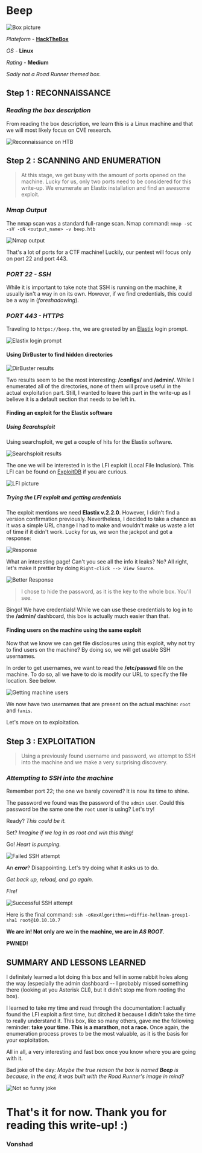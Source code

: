 # **Beep**

![Box picture](https://i.imgur.com/C9JiJMU.png)

*Plateform* - [**HackTheBox**](https://www.hackthebox.eu/home/machines/profile/5)

*OS* - **Linux**

*Rating* - **Medium**

*Sadly not a Road Runner themed box.*

## **Step 1 : RECONNAISSANCE**

### *Reading the box description*

From reading the box description, we learn this is a Linux machine and that we will most likely focus on CVE research.

![Reconnaissance on HTB](https://i.imgur.com/2Ltzq9a.png)


## **Step 2 : SCANNING AND ENUMERATION**

> At this stage, we get busy with the amount of ports opened on the machine. Lucky for us, only two ports need to be considered for this write-up. We enumerate an Elastix installation and find an awesome exploit. 

### *Nmap Output*

The nmap scan was a standard full-range scan. Nmap command: `nmap -sC -sV -oN <output_name> -v beep.htb`

![Nmap output](https://i.imgur.com/g4GylIa.png)

That's a lot of ports for a CTF machine! Luckily, our pentest will focus only on port 22 and port 443.

### *PORT 22 - SSH*

While it is important to take note that SSH is running on the machine, it usually isn't a way in on its own. However, if we find credentials, this could be a way in (*foreshadowing*).

### *PORT 443 - HTTPS*

Traveling to `https://beep.thm`, we are greeted by an [Elastix](https://www.elastix.org/) login prompt.

![Elastix login prompt](https://i.imgur.com/KtpfoH2.png)

#### Using DirBuster to find hidden directories

![DirBuster results](https://i.imgur.com/eSBGxAy.png)

Two results seem to be the most interesting: **/configs/** and **/admin/**. While I enumerated all of the directories, none of them will prove useful in the actual exploitation part. Still, I wanted to leave this part in the write-up as I believe it is a default section that needs to be left in.

#### Finding an exploit for the Elastix software

##### Using Searchsploit

Using searchsploit, we get a couple of hits for the Elastix software.

![Searchsploit results](https://i.imgur.com/8mzDldQ.png)

The one we will be interested in is the LFI exploit (Local File Inclusion). This LFI can be found on [ExploitDB](https://www.exploit-db.com/exploits/37637) if you are curious.

![LFI picture](https://i.imgur.com/8bu6pww.png)

##### Trying the LFI exploit and getting credentials

The exploit mentions we need **Elastix v.2.2.0**. However, I didn't find a version confirmation previously. Nevertheless, I decided to take a chance as it was a simple URL change I had to make and wouldn't make us waste a lot of time if it didn't work. Lucky for us, we won the jackpot and got a response:

![Response](https://i.imgur.com/T5Om7f8.png)

What an interesting page! Can't you see all the info it leaks? No? All right, let's make it prettier by doing `Right-click --> View Source`.

![Better Response](https://i.imgur.com/1OWSczr.png)

> I chose to hide the password, as it is the key to the whole box. You'll see.

Bingo! We have credentials! While we can use these credentials to log in to the **/admin/** dashboard, this box is actually much easier than that.

#### Finding users on the machine using the same exploit

Now that we know we can get file disclosures using this exploit, why not try to find users on the machine? By doing so, we will get usable SSH usernames.

In order to get usernames, we want to read the **/etc/passwd** file on the machine. To do so, all we have to do is modify our URL to specify the file location. See below.

![Getting machine users](https://i.imgur.com/1BDfrsF.png)

We now have two usernames that are present on the actual machine: `root` and `fanis`.

Let's move on to exploitation.

## **Step 3 : EXPLOITATION**

> Using a previously found username and password, we attempt to SSH into the machine and we make a very surprising discovery.

### *Attempting to SSH into the machine*

Remember port 22; the one we barely covered? It is now its time to shine. 

The password we found was the password of the `admin` user. Could this password be the same one the `root` user is using? Let's try!

Ready? *This could be it.*

Set? *Imagine if we log in as root and win this thing!*

Go! *Heart is pumping.*

![Failed SSH attempt](https://i.imgur.com/63sgzu1.png)

An ***error***? Disappointing. Let's try doing what it asks us to do.

*Get back up, reload, and go again.*

*Fire!*

![Successful SSH attempt](https://i.imgur.com/5gKgK0h.png)

Here is the final command: `ssh -oKexAlgorithms=+diffie-hellman-group1-sha1 root@10.10.10.7`

**We are in! Not only are we in the machine, we are in *AS ROOT***.

**PWNED!**

## **SUMMARY AND LESSONS LEARNED**

I definitely learned a lot doing this box and fell in some rabbit holes along the way (especially the admin dashboard -- I probably missed something there (looking at you Asterisk CLI), but it didn't stop me from rooting the box). 

I learned to take my time and read through the documentation: I actually found the LFI exploit a first time, but ditched it because I didn't take the time to really understand it. This box, like so many others, gave me the following reminder: **take your time. This is a marathon, not a race.** Once again, the enumeration process proves to be the most valuable, as it is the basis for your exploitation.

All in all, a very interesting and fast box once you know where you are going with it.

Bad joke of the day: *Maybe the true reason the box is named **Beep** is because, in the end, it was built with the Road Runner's image in mind?*

![Not so funny joke](https://i.imgur.com/tqMqpHT.png)

# **That's it for now. Thank you for reading this write-up! :)**

### **Vonshad**
